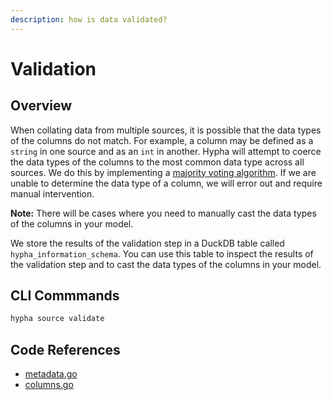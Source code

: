 ```yaml
---
description: how is data validated?
---
```


# Validation

## Overview

When collating data from multiple sources, it is possible that the data types of the columns do not match. For example, a column may be defined as a `string` in one source and as an `int` in another. Hypha will attempt to coerce the data types of the columns to the most common data type across all sources. We do this by implementing a [majority voting algorithm](https://en.wikipedia.org/wiki/Boyer%E2%80%93Moore_majority_vote_algorithm). If we are unable to determine the data type of a column, we will error out and require manual intervention.

**Note:** There will be cases where you need to manually cast the data types of the columns in your model.

We store the results of the validation step in a DuckDB table called `hypha_information_schema`. You can use this table to inspect the results of the validation step and to cast the data types of the columns in your model.

## CLI Commmands

```bash
hypha source validate
```

## Code References

- [metadata.go](https://github.com/hyphasql/hypha/blob/main/internal/engine/metadata.go)
- [columns.go](https://github.com/hyphasql/hypha/blob/main/internal/engine/columns.go)
